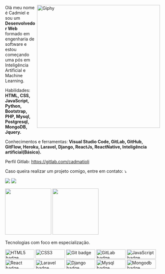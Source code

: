 <p>
    <a href="https://giphy.com/channel/arriminum?utm_source=iframe&utm_medium=embed&utm_campaign=Embeds&utm_term=" target="_blank">
        <img src="https://media.giphy.com/media/xUA7bdpLxQhsSQdyog/giphy.gif" title="Credit: @Arriminum" min-width="400px" max-width="400px" width="400px" align="right" alt="Giphy">
    </a>
</p>

<p align="left"> 
  Olá meu nome é Cadmiel e sou um<strong> Desenvolvedor Web</strong><br> formado em engenharia de software e estou começando uma pós em Inteligência Artificial e Machine Learning.
</p>

<p align="left">
  Habilidades: <strong>HTML, CSS, JavaScript, Python, Bootstrap, PHP, Mysql, Postgresql, MongoDB, Jquery.</strong>
</p>

<p align="left">
  Conhecimentos e ferramentas: <strong>Visual Studio Code, GitLab, GitHub, GitFlow, Heroku, Laravel, Django, ReactJs, ReactNative, Inteligência artificial(Básico).</strong>
</p>

<p align="left">
  Perfil Gitlab: <a href="https://gitlab.com/cadmatioli">https://gitlab.com/cadmatioli</a>
</p>

<p align="left">
    <i class="fas fa-project-diagram"></i> Caso queira realizar um projeto comigo, entre em contato: ⤵️
</p>

<p align="left">
  <a href="https://www.instagram.com/o_auto_cad/" alt="Instagram" target="_blank">
  <img src="https://img.shields.io/badge/-Instagram-DF0174?style=for-the-badge&logo=instagram&logoColor=white&link=https://www.instagram.com/o_auto_cad/"/></a>
  <a href="https://www.linkedin.com/in/cadmielmatioli" alt="Linkedin" target="_blank">
  <img src="https://img.shields.io/badge/-Linkedin-0e76a8?style=for-the-badge&logo=Linkedin&logoColor=white&link=https://www.linkedin.com/in/cadmielmatioli" /></a>
</p>  

<img height="150px" src="https://github-readme-stats.vercel.app/api?username=cadmielmatioli&hide_border=true&show_icons=true&include_all_commits=false&count_private=true&line_height=24&text_color=ffffff&icon_color=ffffff&bg_color=0,fd1d1d,e1306c,c13584,833ab4&title_color=ffffff&locale=pt-br"/> <img height="150px" src="https://github-readme-stats.vercel.app/api/top-langs/?username=cadmielmatioli&hide=html&hide_border=true&card_width=320&layout=compact&langs_count=7&text_color=ffffff&icon_color=ffffff&bg_color=0,833ab4,5851db,405de6&title_color=ffffff&locale=pt-br" />

<p align="left">
  <i class="fas fa-brain"></i>Tecnologias com foco em especialização.</strong>
</p>

<img alt="HTML5 badge" src="https://img.shields.io/badge/html5%20-%23E34F26.svg?&style=for-the-badge&logo=html5&logoColor=white" height=30 width=95/> <img alt="CSS3" src="https://img.shields.io/badge/css3%20-%235151e7.svg?&style=for-the-badge&logo=css3&logoColor=white" height=30 width=95/> <img alt="Git badge" src="https://img.shields.io/badge/github%20-%23000.svg?&style=for-the-badge&logo=git&logoColor=white" height=30 width=95/> <img alt="GitLab badge" src="https://img.shields.io/badge/gitlab%20-%23ffff.svg?&style=for-the-badge&logo=gitlab" height=30 width=95/> <img alt="JavaScript badge" src="https://img.shields.io/badge/javascript%20-%23FFDC28.svg?&style=for-the-badge&logo=javascript&logoColor=black" height=30 width=95/> <img alt="React badge" src="https://img.shields.io/badge/react.js%20-%2361DAFB.svg?&style=for-the-badge&logo=react&logoColor=black" height=30 width=95/> <img alt="Laravel badge" src="https://img.shields.io/badge/laravel%20-%23f7161a.svg?&style=for-the-badge&logo=laravel&logoColor=white" height=30 width=95/> <img alt="Django badge" src="https://img.shields.io/badge/django%20-%23016615.svg?&style=for-the-badge&logo=django&logoColor=white" height=30 width=95/> <img alt="Mysql badge" src="https://img.shields.io/badge/mysql%20-%230369a8.svg?&style=for-the-badge&logo=mysql&logoColor=white" height=30 width=95/> <img alt="Mongodb badge" src="https://img.shields.io/badge/mongodb%20-%23ffff.svg?&style=for-the-badge&logo=mongodb&logoColor=green" height=30 width=95/>
<!-- <img alt="PostgreSQL badge" src="https://img.shields.io/badge/postgresql%20-%237140d3.svg?&style=for-the-badge&logo=postgresql&logoColor=white" height=30 width=95/> <img alt="Redux badge" src="https://img.shields.io/badge/redux%20-%23452170.svg?&style=for-the-badge&logo=redux&logoColor=white" height=30 width=95/><img alt="Next.js badge" src="https://img.shields.io/badge/next.js%20-%23000000.svg?&style=for-the-badge&logo=next.js&logoColor=white" height=30 width=95/></p><img alt="Typescript badge" src="https://img.shields.io/badge/typescript%20-%230170FE.svg?&style=for-the-badge&logo=typescript&logoColor=white" height=30 width=95/> -->
